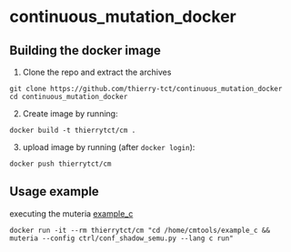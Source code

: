 # continuous_mutation_docker

## Building the docker image

1. Clone the repo and extract the archives
```
git clone https://github.com/thierry-tct/continuous_mutation_docker
cd continuous_mutation_docker
```

2. Create image by running:
```
docker build -t thierrytct/cm .
```

3. upload image by running (after `docker login`):
```
docker push thierrytct/cm
```

## Usage example

executing the muteria [example_c](https://github.com/muteria/example_c)

```
docker run -it --rm thierrytct/cm "cd /home/cmtools/example_c && muteria --config ctrl/conf_shadow_semu.py --lang c run"
```
